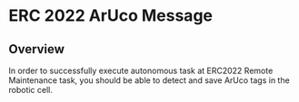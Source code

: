 # ERC 2022 ArUco Message 

## Overview
In order to successfully execute autonomous task at ERC2022 Remote Maintenance task, you should be able to
detect and save ArUco tags in the robotic cell. 

